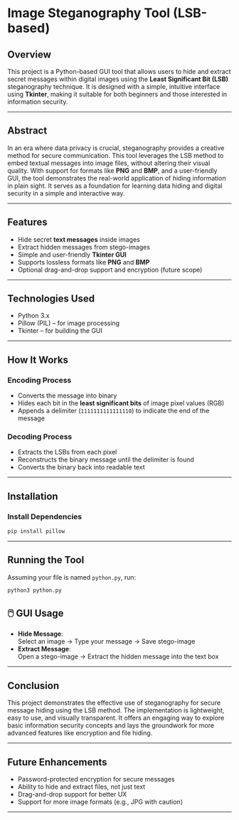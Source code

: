 
#  Image Steganography Tool (LSB-based)

##  Overview
This project is a Python-based GUI tool that allows users to hide and extract secret messages within digital images using the **Least Significant Bit (LSB)** steganography technique. It is designed with a simple, intuitive interface using **Tkinter**, making it suitable for both beginners and those interested in information security.

---

##  Abstract
In an era where data privacy is crucial, steganography provides a creative method for secure communication. This tool leverages the LSB method to embed textual messages into image files, without altering their visual quality. With support for formats like **PNG** and **BMP**, and a user-friendly GUI, the tool demonstrates the real-world application of hiding information in plain sight. It serves as a foundation for learning data hiding and digital security in a simple and interactive way.

---

##  Features
-  Hide secret **text messages** inside images
-  Extract hidden messages from stego-images
-  Simple and user-friendly **Tkinter GUI**
-  Supports lossless formats like **PNG** and **BMP**
-  Optional drag-and-drop support and encryption (future scope)

---

##  Technologies Used
- Python 3.x  
- Pillow (PIL) – for image processing  
- Tkinter – for building the GUI

---

##  How It Works

###  Encoding Process
- Converts the message into binary
- Hides each bit in the **least significant bits** of image pixel values (RGB)
- Appends a delimiter (`1111111111111110`) to indicate the end of the message

###  Decoding Process
- Extracts the LSBs from each pixel
- Reconstructs the binary message until the delimiter is found
- Converts the binary back into readable text

---

## Installation

###  Install Dependencies
```bash
pip install pillow
```

---

##  Running the Tool

Assuming your file is named `python.py`, run:

```bash
python3 python.py
```

## 🖱️ GUI Usage

- **Hide Message**:  
  Select an image → Type your message → Save stego-image  
- **Extract Message**:  
  Open a stego-image → Extract the hidden message into the text box

---


##  Conclusion
This project demonstrates the effective use of steganography for secure message hiding using the LSB method. The implementation is lightweight, easy to use, and visually transparent. It offers an engaging way to explore basic information security concepts and lays the groundwork for more advanced features like encryption and file hiding.

---

##  Future Enhancements
-  Password-protected encryption for secure messages
-  Ability to hide and extract files, not just text
-  Drag-and-drop support for better UX
-  Support for more image formats (e.g., JPG with caution)

---


